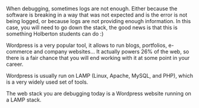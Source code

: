 When debugging, sometimes logs are not enough. Either because the software is breaking in a way that was not expected and is the error is not being logged, or because logs are not providing enough information. In this case, you will need to go down the stack, the good news is that this is something Holberton students can do :)

Wordpress is a very popular tool, it allows to run blogs, portfolios, e-commerce and company websites... It actually powers 26% of the web, so there is a fair chance that you will end working with it at some point in your career.

Wordpress is usually run on LAMP (Linux, Apache, MySQL, and PHP), which is a very widely used set of tools.

The web stack you are debugging today is a Wordpress website running on a LAMP stack.
